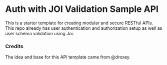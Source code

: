 # Auth with JOI Validation Sample API 
This is a starter template for creating modular and secure RESTful APIs. This repo already has user authentication and authorization setup as well as user schema validation using Joi. 


### Credits
The idea and base for this API template came from @droxey.
